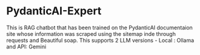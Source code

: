# PydanticAI-Expert
This is RAG chatbot that has been trained on the PydanticAI documentaion site whose information was scraped using the sitemap inde through requests and Beautiful soap. This supports 2 LLM versions - Local : Ollama and API: Gemini 
